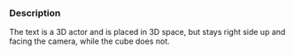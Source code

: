 ### Description

The text is a 3D actor and is placed in 3D space, but stays right side up and facing the camera, while the cube does not.
